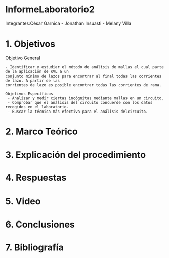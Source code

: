 # InformeLaboratorio2

Integrantes:César Garnica - Jonathan Insuasti - Melany  Villa 

# 1. Objetivos 

Objetivo General
     
    - Identificar y estudiar el método de análisis de mallas el cual parte de la aplicación de KVL a un 
    conjunto mínimo de lazos para encontrar al final todas las corrientes de lazo. A partir de las 
    corrientes de lazo es posible encontrar todas las corrientes de rama.      
    
    Objetivos Específicos
     - Analizar y medir ciertas incógnitas mediante mallas en un circuito.
     - Comprobar que el análisis del circuito concuerde con los datos recogidos en el laboratorio.
     - Buscar la técnica más efectiva para el análisis delcircuito.


# 2. Marco Teórico


# 3. Explicación  del procedimiento


#  4. Respuestas 


# 5. Video


# 6. Conclusiones


# 7. Bibliografía 
